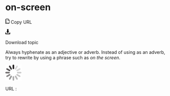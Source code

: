 # on-screen

![Copy URL](media/on-screen/Copy.png)
Copy URL

![Download](media/on-screen/Download.png)

Download topic

Always
hyphenate as an adjective or adverb. Instead of using as an
adverb, try to rewrite by using a phrase such as *on the screen*.

![In progress](media/on-screen/activity-large.gif)

URL :
